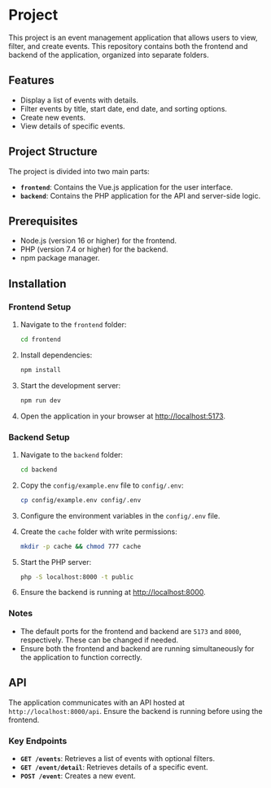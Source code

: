 # Project

This project is an event management application that allows users to view, filter, and create events. This repository contains both the frontend and backend of the application, organized into separate folders.

## Features

- Display a list of events with details.
- Filter events by title, start date, end date, and sorting options.
- Create new events.
- View details of specific events.

## Project Structure

The project is divided into two main parts:

- **`frontend`**: Contains the Vue.js application for the user interface.
- **`backend`**: Contains the PHP application for the API and server-side logic.

## Prerequisites

- Node.js (version 16 or higher) for the frontend.
- PHP (version 7.4 or higher) for the backend.
- npm package manager.

## Installation

### Frontend Setup

1. Navigate to the `frontend` folder:
   ```bash
   cd frontend
   ```

2. Install dependencies:
   ```bash
   npm install
   ```

3. Start the development server:
   ```bash
   npm run dev
   ```

4. Open the application in your browser at [http://localhost:5173](http://localhost:5173).

### Backend Setup

1. Navigate to the `backend` folder:
   ```bash
   cd backend
   ```

2. Copy the `config/example.env` file to `config/.env`:
   ```bash
   cp config/example.env config/.env
   ```

3. Configure the environment variables in the `config/.env` file.

4. Create the `cache` folder with write permissions:
   ```bash
   mkdir -p cache && chmod 777 cache
   ```

5. Start the PHP server:
   ```bash
   php -S localhost:8000 -t public
   ```

6. Ensure the backend is running at [http://localhost:8000](http://localhost:8000).

### Notes

- The default ports for the frontend and backend are `5173` and `8000`, respectively. These can be changed if needed.
- Ensure both the frontend and backend are running simultaneously for the application to function correctly.

## API

The application communicates with an API hosted at `http://localhost:8000/api`. Ensure the backend is running before using the frontend.

### Key Endpoints

- **`GET /events`**: Retrieves a list of events with optional filters.
- **`GET /event/detail`**: Retrieves details of a specific event.
- **`POST /event`**: Creates a new event.